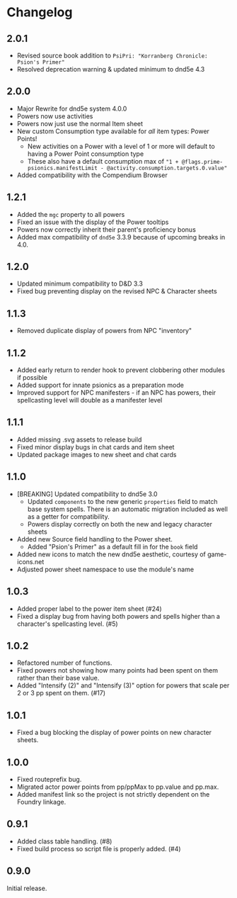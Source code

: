 # Changelog

## 2.0.1
- Revised source book addition to `PsiPri: "Korranberg Chronicle: Psion's Primer"`
- Resolved deprecation warning & updated minimum to dnd5e 4.3

## 2.0.0

- Major Rewrite for dnd5e system 4.0.0
- Powers now use activities
- Powers now just use the normal Item sheet
- New custom Consumption type available for *all* item types: Power Points!
  - New activities on a Power with a level of 1 or more will default to having a Power Point consumption type
  - These also have a default consumption max of `"1 + @flags.prime-psionics.manifestLimit - @activity.consumption.targets.0.value"`
- Added compatibility with the Compendium Browser

## 1.2.1

- Added the `mgc` property to all powers
- Fixed an issue with the display of the Power tooltips
- Powers now correctly inherit their parent's proficiency bonus
- Added max compatibility of `dnd5e` 3.3.9 because of upcoming breaks in 4.0.

## 1.2.0

- Updated minimum compatibility to D&D 3.3
- Fixed bug preventing display on the revised NPC & Character sheets 

## 1.1.3

- Removed duplicate display of powers from NPC "inventory"

## 1.1.2

- Added early return to render hook to prevent clobbering other modules if possible
- Added support for innate psionics as a preparation mode
- Improved support for NPC manifesters - if an NPC has powers, their spellcasting level will double as a manifester level

## 1.1.1

- Added missing .svg assets to release build
- Fixed minor display bugs in chat cards and item sheet
- Updated package images to new sheet and chat cards

## 1.1.0

- [BREAKING] Updated compatibility to dnd5e 3.0
  - Updated `components` to the new generic `properties` field to match base system spells. There is an automatic migration included as well as a getter for compatibility.
  - Powers display correctly on both the new and legacy character sheets
- Added new Source field handling to the Power sheet.
  - Added "Psion's Primer" as a default fill in for the `book` field
- Added new icons to match the new dnd5e aesthetic, courtesy of game-icons.net
- Adjusted power sheet namespace to use the module's name

## 1.0.3

- Added proper label to the power item sheet (#24)
- Fixed a display bug from having both powers and spells higher than a character's spellcasting level. (#5)

## 1.0.2

- Refactored number of functions.
- Fixed powers not showing how many points had been spent on them rather than their base value.
- Added "Intensify (2)" and "Intensify (3)" option for powers that scale per 2 or 3 pp spent on them. (#17)

## 1.0.1

- Fixed a bug blocking the display of power points on new character sheets.

## 1.0.0

- Fixed routeprefix bug.
- Migrated actor power points from pp/ppMax to pp.value and pp.max.
- Added manifest link so the project is not strictly dependent on the Foundry linkage.

## 0.9.1

- Added class table handling. (#8)
- Fixed build process so script file is properly added. (#4)

## 0.9.0

Initial release.
